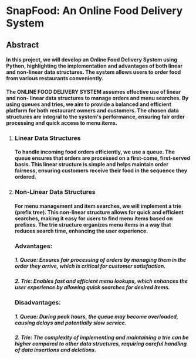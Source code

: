 
# SnapFood: An Online Food Delivery System

## Abstract
  #### In this project, we will develop an Online Food Delivery System using Python, highlighting the implementation and advantages of both linear and non-linear data structures. The system allows users to order food from various restaurants conveniently. 
  #### The ONLINE FOOD DELIVERY SYSTEM assumes effective use of linear and non- linear data structures to manage orders and menu searches. By using queues and tries, we aim to provide a balanced and efficient platform for both restaurant owners and customers. The chosen data structures are integral to the system&#39;s performance, ensuring fair order processing and quick access to menu items.

1. ### Linear Data Structures
   #### To handle incoming food orders efficiently, we use a queue. The queue ensures that orders are processed on a first-come, first-served basis. This linear structure is simple and helps maintain order fairness, ensuring customers receive their food in the sequence they ordered.
2. ### Non-Linear Data Structures
   #### For menu management and item searches, we will implement a trie (prefix tree). This non-linear structure allows for quick and efficient searches, making it easy for users to find menu items based on prefixes. The trie structure organizes menu items in a way that reduces search time, enhancing the user experience.

    ### Advantages:
      ##### 1. Queue: Ensures fair processing of orders by managing them in the order they arrive, which is critical for customer satisfaction.
      ##### 2. Trie: Enables fast and efficient menu lookups, which enhances the user experience by allowing quick searches for desired items.
    ### Disadvantages:
      ##### 1. Queue: During peak hours, the queue may become overloaded, causing delays and potentially slow service.
      ##### 2. Trie: The complexity of implementing and maintaining a trie can be higher compared to other data structures, requiring careful handling of data insertions and deletions.
  
